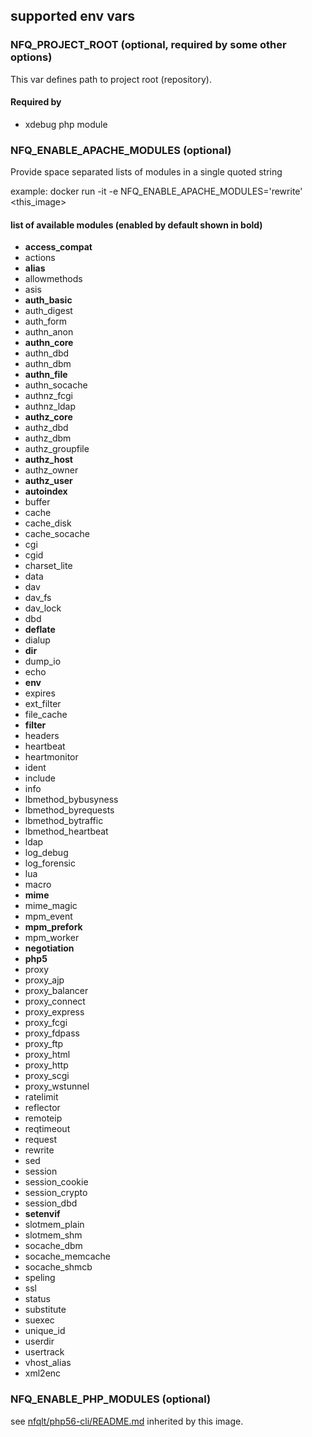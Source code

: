 

## supported env vars


### NFQ_PROJECT_ROOT (optional, required by some other options)

This var defines path to project root (repository).

#### Required by

* xdebug php module


### NFQ_ENABLE_APACHE_MODULES (optional)

Provide space separated lists of modules in a single quoted string

example:
    docker run -it -e NFQ_ENABLE_APACHE_MODULES='rewrite' <this_image>

#### list of available modules (enabled by default shown in bold)

<!--
ls /etc/apache2/mods-available/*.load | cut -d/ -f5 | cut -d. -f1 | sort | xargs -I{} -n1 bash -c 'F={}; ls /etc/apache2/mods-enabled/$F.load &>/dev/null && echo \* __${F}__ || echo \* $F'
-->

* __access_compat__
* actions
* __alias__
* allowmethods
* asis
* __auth_basic__
* auth_digest
* auth_form
* authn_anon
* __authn_core__
* authn_dbd
* authn_dbm
* __authn_file__
* authn_socache
* authnz_fcgi
* authnz_ldap
* __authz_core__
* authz_dbd
* authz_dbm
* authz_groupfile
* __authz_host__
* authz_owner
* __authz_user__
* __autoindex__
* buffer
* cache
* cache_disk
* cache_socache
* cgi
* cgid
* charset_lite
* data
* dav
* dav_fs
* dav_lock
* dbd
* __deflate__
* dialup
* __dir__
* dump_io
* echo
* __env__
* expires
* ext_filter
* file_cache
* __filter__
* headers
* heartbeat
* heartmonitor
* ident
* include
* info
* lbmethod_bybusyness
* lbmethod_byrequests
* lbmethod_bytraffic
* lbmethod_heartbeat
* ldap
* log_debug
* log_forensic
* lua
* macro
* __mime__
* mime_magic
* mpm_event
* __mpm_prefork__
* mpm_worker
* __negotiation__
* __php5__
* proxy
* proxy_ajp
* proxy_balancer
* proxy_connect
* proxy_express
* proxy_fcgi
* proxy_fdpass
* proxy_ftp
* proxy_html
* proxy_http
* proxy_scgi
* proxy_wstunnel
* ratelimit
* reflector
* remoteip
* reqtimeout
* request
* rewrite
* sed
* session
* session_cookie
* session_crypto
* session_dbd
* __setenvif__
* slotmem_plain
* slotmem_shm
* socache_dbm
* socache_memcache
* socache_shmcb
* speling
* ssl
* status
* substitute
* suexec
* unique_id
* userdir
* usertrack
* vhost_alias
* xml2enc


### NFQ_ENABLE_PHP_MODULES (optional)

see [nfqlt/php56-cli/README.md](nfqlt/php56-cli/README.md) inherited by this image.

